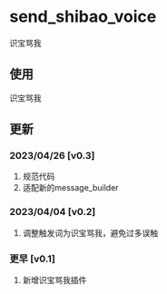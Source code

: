 # send_shibao_voice

识宝骂我

## 使用

识宝骂我

## 更新

### 2023/04/26 [v0.3]

1. 规范代码
2. 适配新的message_builder

### 2023/04/04 [v0.2]

1. 调整触发词为识宝骂我，避免过多误触

### 更早 [v0.1]

1. 新增识宝骂我插件

